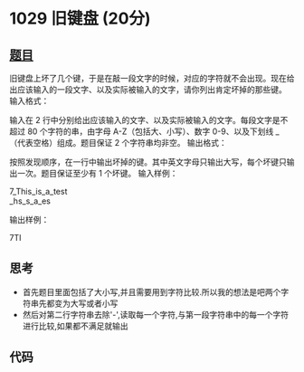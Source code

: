 # 1029 旧键盘 (20分)

## [题目](https://pintia.cn/problem-sets/994805260223102976/problems/994805292322111488)
旧键盘上坏了几个键，于是在敲一段文字的时候，对应的字符就不会出现。现在给出应该输入的一段文字、以及实际被输入的文字，请你列出肯定坏掉的那些键。
输入格式：

输入在 2 行中分别给出应该输入的文字、以及实际被输入的文字。每段文字是不超过 80 个字符的串，由字母 A-Z（包括大、小写）、数字 0-9、以及下划线 _（代表空格）组成。题目保证 2 个字符串均非空。
输出格式：

按照发现顺序，在一行中输出坏掉的键。其中英文字母只输出大写，每个坏键只输出一次。题目保证至少有 1 个坏键。
输入样例：

  7_This_is_a_test   
_hs_s_a_es   

输出样例：

7TI

## 思考
  * 首先题目里面包括了大小写,并且需要用到字符比较.所以我的想法是吧两个字符串先都变为大写或者小写
  * 然后对第二行字符串去除'-',读取每一个字符,与第一段字符串中的每一个字符进行比较,如果都不满足就输出
  
## 代码

```java

```
